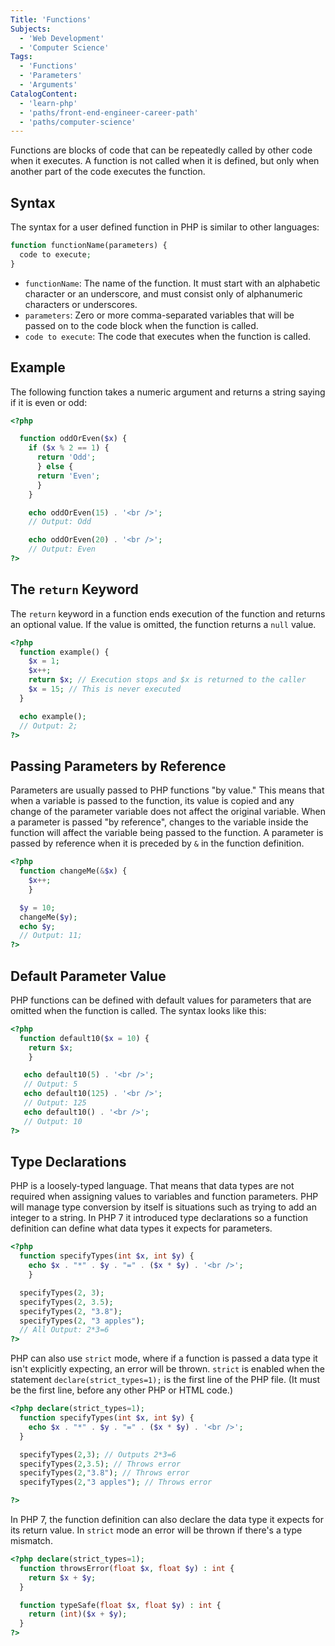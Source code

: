```yaml
---
Title: 'Functions'
Subjects:
  - 'Web Development'
  - 'Computer Science'
Tags:
  - 'Functions'
  - 'Parameters'
  - 'Arguments'
CatalogContent:
  - 'learn-php'
  - 'paths/front-end-engineer-career-path'
  - 'paths/computer-science'
---
```


Functions are blocks of code that can be repeatedly called by other code when it executes.
A function is not called when it is defined, but only when another part of the code executes the function.

## Syntax

The syntax for a user defined function in PHP is similar to other languages:

```php
function functionName(parameters) {
  code to execute;
}
```

- `functionName`: The name of the function. It must start with an alphabetic character or an underscore, and must consist only of alphanumeric characters or underscores.
- `parameters`: Zero or more comma-separated variables that will be passed on to the code block when the function is called.
- `code to execute`: The code that executes when the function is called.

## Example

The following function takes a numeric argument and returns a string saying if it is even or odd:

```php
<?php

  function oddOrEven($x) {
    if ($x % 2 == 1) {
      return 'Odd';
      } else {
      return 'Even';
      }
    }

    echo oddOrEven(15) . '<br />';
    // Output: Odd

    echo oddOrEven(20) . '<br />';
    // Output: Even
?>
```

## The `return` Keyword

The `return` keyword in a function ends execution of the function and returns an optional value. If the value is omitted, the function returns a `null` value.

```php
<?php
  function example() {
    $x = 1;
    $x++;
    return $x; // Execution stops and $x is returned to the caller
    $x = 15; // This is never executed
  }

  echo example();
  // Output: 2;
?>
```

## Passing Parameters by Reference

Parameters are usually passed to PHP functions "by value." This means that when a variable is passed to the function,
its value is copied and any change of the parameter variable does not affect the original variable.
When a parameter is passed "by reference", changes to the variable inside the function will affect the variable being passed to the function.
A parameter is passed by reference when it is preceded by `&` in the function definition.

```php
<?php
  function changeMe(&$x) {
    $x++;
    }

  $y = 10;
  changeMe($y);
  echo $y;
  // Output: 11;
?>
```

## Default Parameter Value

PHP functions can be defined with default values for parameters that are omitted when the function is called. The syntax looks like this:

```php
<?php
  function default10($x = 10) {
    return $x;
    }

   echo default10(5) . '<br />';
   // Output: 5
   echo default10(125) . '<br />';
   // Output: 125
   echo default10() . '<br />';
   // Output: 10
?>
```

## Type Declarations

PHP is a loosely-typed language. That means that data types are not required when assigning values to variables and function parameters.
PHP will manage type conversion by itself is situations such as trying to add an integer to a string.
In PHP 7 it introduced type declarations so a function definition can define what data types it expects for parameters.

```php
<?php
  function specifyTypes(int $x, int $y) {
    echo $x . "*" . $y . "=" . ($x * $y) . '<br />';
    }

  specifyTypes(2, 3);
  specifyTypes(2, 3.5);
  specifyTypes(2, "3.8");
  specifyTypes(2, "3 apples");
  // All Output: 2*3=6
?>
```

PHP can also use `strict` mode, where if a function is passed a data type it isn't explicitly expecting, an error will be thrown.
`strict` is enabled when the statement `declare(strict_types=1);` is the first line of the PHP file. (It must be the first line, before any other PHP or HTML code.)

```php
<?php declare(strict_types=1);
  function specifyTypes(int $x, int $y) {
    echo $x . "*" . $y . "=" . ($x * $y) . '<br />';
  }

  specifyTypes(2,3); // Outputs 2*3=6
  specifyTypes(2,3.5); // Throws error
  specifyTypes(2,"3.8"); // Throws error
  specifyTypes(2,"3 apples"); // Throws error

?>
```

In PHP 7, the function definition can also declare the data type it expects for its return value.
In `strict` mode an error will be thrown if there's a type mismatch.

```php
<?php declare(strict_types=1);
  function throwsError(float $x, float $y) : int {
    return $x + $y;
  }

  function typeSafe(float $x, float $y) : int {
    return (int)($x + $y);
  }
?>
```
